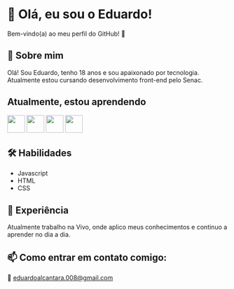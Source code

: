 # 👋 Olá, eu sou o Eduardo!
Bem-vindo(a) ao meu perfil do GitHub! 🚀

## 🚀 Sobre mim
Olá! Sou Eduardo, tenho 18 anos e sou apaixonado por tecnologia. Atualmente estou cursando desenvolvimento front-end pelo Senac.

## Atualmente, estou aprendendo 
<img src="https://cdn.jsdelivr.net/gh/devicons/devicon@latest/icons/javascript/javascript-plain.svg" width="40" height="40" />  <img src="https://cdn.jsdelivr.net/gh/devicons/devicon@latest/icons/html5/html5-plain-wordmark.svg" width="40" height="40" />  <img src="https://cdn.jsdelivr.net/gh/devicons/devicon@latest/icons/css3/css3-plain-wordmark.svg" width="40" height="40" />  <img src="https://cdn.jsdelivr.net/gh/devicons/devicon@latest/icons/bootstrap/bootstrap-original-wordmark.svg" width="40" height="40" />

## 🛠 Habilidades
 - Javascript
 - HTML
 - CSS

## 💼 Experiência
Atualmente trabalho na Vivo, onde aplico meus conhecimentos e continuo a aprender no dia a dia.

## 📫 Como entrar em contato comigo:
📧 eduardoalcantara.008@gmail.com
